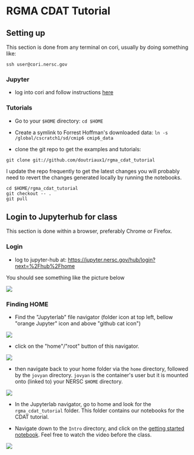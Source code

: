 # RGMA CDAT Tutorial

## Setting up

This section is done from any terminal on cori, usually by doing something like:

```
ssh user@cori.nersc.gov
```

### Jupyter

* log into cori and follow instructions [here](https://github.com/CDAT/jupyter-vcdat/wiki/Connecting#using-vcdat-at-nersc)

### Tutorials

* Go to your `$HOME` directory: `cd $HOME`
* Create a symlink to Forrest Hoffman's downloaded data: 
`ln -s /global/cscratch1/sd/cmip6 cmip6_data`

* clone the git repo to get the examples and tutorials: 

`git clone git://github.com/doutriaux1/rgma_cdat_tutorial`

I update the repo frequently to get the latest changes you will probably need to revert the changes generated locally by running the notebooks.

```
cd $HOME/rgma_cdat_tutorial
git checkout -- . 
git pull
```


## Login to Jupyterhub for class

This section is done within a browser, preferably Chrome or Firefox.

### Login

* log to jupyter-hub at: https://jupyter.nersc.gov/hub/login?next=%2Fhub%2Fhome

You should see something like the picture below

![](share/first_screen.png)

### Finding HOME

* Find the "Jupyterlab" file navigator (folder icon at top left, bellow "orange Jupyter" icon and above "github cat icon")

![](share/navigator_icon.png)

* click on the "home"/"root" button of this navigator.

![](share/root_icon.png)

* then navigate back to your home folder via the `home` directory, followed by the `jovyan` directory. `jovyan` is the container's user but it is mounted onto (linked to) your NERSC `$HOME` directory.

![](share/navigate_icon.png)

* In the Jupyterlab navigator, go to home and look for the `rgma_cdat_tutorial` folder. This folder contains our notebooks for the CDAT tutorial.

* Navigate down to the `Intro` directory, and click on the [getting started notebook](Intro/getting_started.ipynb). Feel free to watch the video before the class.

![](share/getting_started_navigate.png)